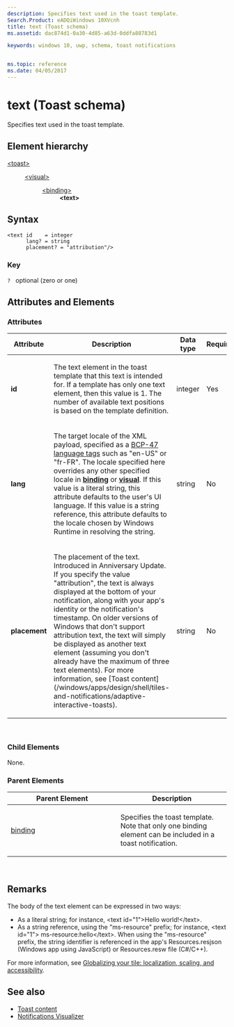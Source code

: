```yaml
---
description: Specifies text used in the toast template.
Search.Product: eADQiWindows 10XVcnh
title: text (Toast schema)
ms.assetid: dac874d1-0a30-4d85-a63d-0ddfa88783d1

keywords: windows 10, uwp, schema, toast notifications


ms.topic: reference
ms.date: 04/05/2017
---
```


# text (Toast schema)




Specifies text used in the toast template.

## Element hierarchy

<dl>
<dt><a href="element-toast.md">&lt;toast&gt;</a></dt>
<dd>
<dl>
<dt><a href="element-visual.md">&lt;visual&gt;</a></dt>
<dd>
<dl>
<dt><a href="element-binding.md">&lt;binding&gt;</a></dt>
<dd><b>&lt;text&gt;</b></dd>
</dl>
</dd>
</dl>
</dd>
</dl>

## Syntax

``` syntax
<text id    = integer
      lang? = string 
      placement? = "attribution"/>
```

### Key

`?`   optional (zero or one)

## Attributes and Elements


### Attributes

<table>
<colgroup>
<col width="20%" />
<col width="20%" />
<col width="20%" />
<col width="20%" />
<col width="20%" />
</colgroup>
<thead>
<tr class="header">
<th>Attribute</th>
<th>Description</th>
<th>Data type</th>
<th>Required</th>
<th>Default value</th>
</tr>
</thead>
<tbody>
<tr class="odd">
<td><strong>id</strong></td>
<td><p>The text element in the toast template that this text is intended for. If a template has only one text element, then this value is 1. The number of available text positions is based on the template definition.</p></td>
<td>integer</td>
<td>Yes</td>
<td>None</td>
</tr>
<tr class="even">
<td><strong>lang</strong></td>
<td><p>The target locale of the XML payload, specified as a <a href="https://go.microsoft.com/fwlink/p/?linkid=227302">BCP-47 language tags</a>  such as &quot;en-US&quot; or &quot;fr-FR&quot;. The locale specified here overrides any other specified locale in <a href="element-binding.md"><strong>binding</strong></a> or <a href="element-visual.md"><strong>visual</strong></a>. If this value is a literal string, this attribute defaults to the user's UI language. If this value is a string reference, this attribute defaults to the locale chosen by Windows Runtime in resolving the string.</p></td>
<td>string</td>
<td>No</td>
<td>None</td>
</tr>
<tr class="odd">
<td><strong>placement</strong></td>
<td><p>The placement of the text. Introduced in Anniversary Update. If you specify the value "attribution", the text is always displayed at the bottom of your notification, along with your app's identity or the notification's timestamp. On older versions of Windows that don't support attribution text, the text will simply be displayed as another text element (assuming you don't already have the maximum of three text elements). For more information, see [Toast content](/windows/apps/design/shell/tiles-and-notifications/adaptive-interactive-toasts).</p></td>
<td>string</td>
<td>No</td>
<td>None</td>
</tr>
</tbody>
</table>

 

### Child Elements

None.

### Parent Elements

<table>
<colgroup>
<col width="50%" />
<col width="50%" />
</colgroup>
<thead>
<tr class="header">
<th>Parent Element</th>
<th>Description</th>
</tr>
</thead>
<tbody>
<tr class="odd">
<td><a href="element-binding.md">binding</a> </td>
<td><p>Specifies the toast template. Note that only one binding element can be included in a toast notification.</p></td>
</tr>
</tbody>
</table>

 

## Remarks

The body of the text element can be expressed in two ways:

-   As a literal string; for instance, &lt;text id="1"&gt;Hello world!&lt;/text&gt;.
-   As a string reference, using the "ms-resource" prefix; for instance, &lt;text id="1"&gt; ms-resource:hello&lt;/text&gt;. When using the "ms-resource" prefix, the string identifier is referenced in the app's Resources.resjson (Windows app using JavaScript) or Resources.resw file (C#/C++).

For more information, see [Globalizing your tile: localization, scaling, and accessibility](/previous-versions/windows/apps/hh831183(v=win.10)).

## See also

* [Toast content](/windows/apps/design/shell/tiles-and-notifications/adaptive-interactive-toasts)
* [Notifications Visualizer](/windows/apps/design/shell/tiles-and-notifications/notifications-visualizer)



 

 
